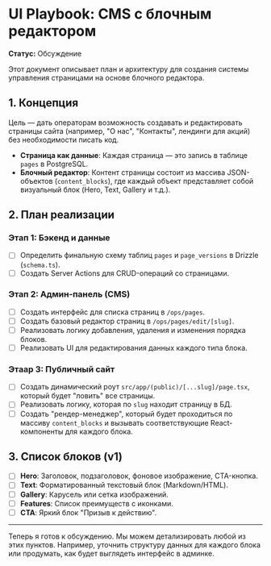 # UI Playbook: CMS с блочным редактором

**Статус:** Обсуждение

Этот документ описывает план и архитектуру для создания системы управления страницами на основе блочного редактора.

## 1. Концепция

Цель — дать операторам возможность создавать и редактировать страницы сайта (например, "О нас", "Контакты", лендинги для акций) без необходимости писать код.

- **Страница как данные**: Каждая страница — это запись в таблице `pages` в PostgreSQL.
- **Блочный редактор**: Контент страницы состоит из массива JSON-объектов (`content_blocks`), где каждый объект представляет собой визуальный блок (Hero, Text, Gallery и т.д.).

## 2. План реализации

### Этап 1: Бэкенд и данные
- [ ] Определить финальную схему таблиц `pages` и `page_versions` в Drizzle (`schema.ts`).
- [ ] Создать Server Actions для CRUD-операций со страницами.

### Этап 2: Админ-панель (CMS)
- [ ] Создать интерфейс для списка страниц в `/ops/pages`.
- [ ] Создать базовый редактор страниц в `/ops/pages/edit/[slug]`.
- [ ] Реализовать логику добавления, удаления и изменения порядка блоков.
- [ ] Реализовать UI для редактирования данных каждого типа блока.

### Этаap 3: Публичный сайт
- [ ] Создать динамический роут `src/app/(public)/[...slug]/page.tsx`, который будет "ловить" все страницы.
- [ ] Реализовать логику, которая по `slug` находит страницу в БД.
- [ ] Создать "рендер-менеджер", который будет проходиться по массиву `content_blocks` и вызывать соответствующие React-компоненты для каждого блока.

## 3. Список блоков (v1)

- [ ] **Hero**: Заголовок, подзаголовок, фоновое изображение, CTA-кнопка.
- [ ] **Text**: Форматированный текстовый блок (Markdown/HTML).
- [ ] **Gallery**: Карусель или сетка изображений.
- [ ] **Features**: Список преимуществ с иконками.
- [ ] **CTA**: Яркий блок "Призыв к действию".

---

Теперь я готов к обсуждению. Мы можем детализировать любой из этих пунктов. Например, уточнить структуру данных для каждого блока или продумать, как будет выглядеть интерфейс в админке.